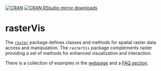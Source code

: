 [![CRAN](http://www.r-pkg.org/badges/version/rasterVis)](https://www.r-pkg.org/pkg/rasterVis)
[![CRAN RStudio mirror downloads](http://cranlogs.r-pkg.org/badges/rasterVis)](https://cran.r-project.org/package=rasterVis)

rasterVis
=========

The
[`raster`](https://cran.r-project.org/package=raster)
package defines classes and methods for spatial raster data access and
manipulation. The `rasterVis` package complements raster providing a
set of methods for enhanced visualization and interaction.

There is a collection of examples in the
[webpage](https://oscarperpinan.codeberg.page/rastervis/) and a
[FAQ section](https://oscarperpinan.codeberg.page/rastervis/FAQ.html).
